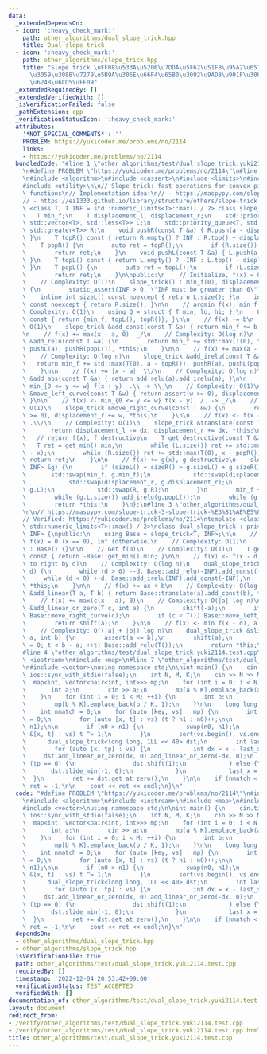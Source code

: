 ```yaml
---
data:
  _extendedDependsOn:
  - icon: ':heavy_check_mark:'
    path: other_algorithms/dual_slope_trick.hpp
    title: Dual slope trick
  - icon: ':heavy_check_mark:'
    path: other_algorithms/slope_trick.hpp
    title: "Slope trick \uFF08\u533A\u5206\u7DDA\u5F62\u51F8\u95A2\u6570\u306B\u95A2\
      \u3059\u308B\u7279\u5B9A\u306E\u66F4\u65B0\u3092\u9AD8\u901F\u306B\u6271\u3046\
      \u624B\u6CD5\uFF09"
  _extendedRequiredBy: []
  _extendedVerifiedWith: []
  _isVerificationFailed: false
  _pathExtension: cpp
  _verificationStatusIcon: ':heavy_check_mark:'
  attributes:
    '*NOT_SPECIAL_COMMENTS*': ''
    PROBLEM: https://yukicoder.me/problems/no/2114
    links:
    - https://yukicoder.me/problems/no/2114
  bundledCode: "#line 1 \"other_algorithms/test/dual_slope_trick.yuki2114.test.cpp\"\
    \n#define PROBLEM \"https://yukicoder.me/problems/no/2114\"\n#line 2 \"other_algorithms/slope_trick.hpp\"\
    \n#include <algorithm>\n#include <cassert>\n#include <limits>\n#include <queue>\n\
    #include <utility>\n\n// Slope trick: fast operations for convex piecewise-linear\
    \ functions\n// Implementation idea:\n// - https://maspypy.com/slope-trick-1-%E8%A7%A3%E8%AA%AC%E7%B7%A8\n\
    // - https://ei1333.github.io/library/structure/others/slope-trick.cpp\ntemplate\
    \ <class T, T INF = std::numeric_limits<T>::max() / 2> class slope_trick {\n \
    \   T min_f;\n    T displacement_l, displacement_r;\n    std::priority_queue<T,\
    \ std::vector<T>, std::less<T>> L;\n    std::priority_queue<T, std::vector<T>,\
    \ std::greater<T>> R;\n    void pushR(const T &a) { R.push(a - displacement_r);\
    \ }\n    T topR() const { return R.empty() ? INF : R.top() + displacement_r; }\n\
    \    T popR() {\n        auto ret = topR();\n        if (R.size()) R.pop();\n\
    \        return ret;\n    }\n    void pushL(const T &a) { L.push(a + displacement_l);\
    \ }\n    T topL() const { return L.empty() ? -INF : L.top() - displacement_l;\
    \ }\n    T popL() {\n        auto ret = topL();\n        if (L.size()) L.pop();\n\
    \        return ret;\n    }\n\npublic:\n    // Initialize, f(x) = 0 everywhere\n\
    \    // Complexity: O(1)\n    slope_trick() : min_f(0), displacement_l(0), displacement_r(0)\
    \ {\n        static_assert(INF > 0, \"INF must be greater than 0\");\n    }\n\
    \    inline int sizeL() const noexcept { return L.size(); }\n    inline int sizeR()\
    \ const noexcept { return R.size(); }\n\n    // argmin f(x), min f(x)\n    //\
    \ Complexity: O(1)\n    using Q = struct { T min, lo, hi; };\n    Q get_min()\
    \ const { return {min_f, topL(), topR()}; }\n\n    // f(x) += b\n    // Complexity:\
    \ O(1)\n    slope_trick &add_const(const T &b) { return min_f += b, *this; }\n\
    \n    // f(x) += max(x - a, 0)  _/\n    // Complexity: O(log n)\n    slope_trick\
    \ &add_relu(const T &a) {\n        return min_f += std::max(T(0), topL() - a),\
    \ pushL(a), pushR(popL()), *this;\n    }\n\n    // f(x) += max(a - x, 0)  \\_\n\
    \    // Complexity: O(log n)\n    slope_trick &add_irelu(const T &a) {\n     \
    \   return min_f += std::max(T(0), a - topR()), pushR(a), pushL(popR()), *this;\n\
    \    }\n\n    // f(x) += |x - a|  \\/\n    // Complexity: O(log n)\n    slope_trick\
    \ &add_abs(const T &a) { return add_relu(a).add_irelu(a); }\n\n    // f(x) <-\
    \ min_{0 <= y <= w} f(x + y)  .\\ -> \\_\n    // Complexity: O(1)\n    slope_trick\
    \ &move_left_curve(const T &w) { return assert(w >= 0), displacement_l += w, *this;\
    \ }\n\n    // f(x) <- min_{0 <= y <= w} f(x - y)  /. -> _/\n    // Complexity:\
    \ O(1)\n    slope_trick &move_right_curve(const T &w) {\n        return assert(w\
    \ >= 0), displacement_r += w, *this;\n    }\n\n    // f(x) <- f(x - dx) \\/. ->\
    \ .\\/\n    // Complexity: O(1)\n    slope_trick &translate(const T &dx) {\n \
    \       return displacement_l -= dx, displacement_r += dx, *this;\n    }\n\n \
    \   // return f(x), f destructive\n    T get_destructive(const T &x) {\n     \
    \   T ret = get_min().min;\n        while (L.size()) ret += std::max(T(0), popL()\
    \ - x);\n        while (R.size()) ret += std::max(T(0), x - popR());\n       \
    \ return ret;\n    }\n\n    // f(x) += g(x), g destructive\n    slope_trick &merge_destructive(slope_trick<T,\
    \ INF> &g) {\n        if (sizeL() + sizeR() > g.sizeL() + g.sizeR()) {\n     \
    \       std::swap(min_f, g.min_f);\n            std::swap(displacement_l, g.displacement_l);\n\
    \            std::swap(displacement_r, g.displacement_r);\n            std::swap(L,\
    \ g.L);\n            std::swap(R, g.R);\n        }\n        min_f += g.get_min().min;\n\
    \        while (g.L.size()) add_irelu(g.popL());\n        while (g.R.size()) add_relu(g.popR());\n\
    \        return *this;\n    }\n};\n#line 3 \"other_algorithms/dual_slope_trick.hpp\"\
    \n\n// https://maspypy.com/slope-trick-3-slope-trick-%E3%81%AE%E5%87%B8%E5%85%B1%E5%BD%B9\n\
    // Verified: https://yukicoder.me/problems/no/2114\ntemplate <class T, T INF =\
    \ std::numeric_limits<T>::max() / 2>\nclass dual_slope_trick : private slope_trick<T,\
    \ INF> {\npublic:\n    using Base = slope_trick<T, INF>;\n\n    // Initialize:\
    \ f(x) = 0 (x == 0), inf (otherwise)\n    // Complexity: O(1)\n    dual_slope_trick()\
    \ : Base() {}\n\n    // Get f(0)\n    // Complexity: O(1)\n    T get_at_zero()\
    \ const { return -Base::get_min().min; }\n\n    // f(x) <- f(x - d) (Move graph\
    \ to right by d)\n    // Complexity: O(log n)\n    dual_slope_trick &shift(int\
    \ d) {\n        while (d > 0) --d, Base::add_relu(-INF).add_const(-INF);\n   \
    \     while (d < 0) ++d, Base::add_irelu(INF).add_const(-INF);\n        return\
    \ *this;\n    }\n\n    // f(x) += ax + b\n    // Complexity: O(log n)\n    dual_slope_trick\
    \ &add_linear(T a, T b) { return Base::translate(a).add_const(b), *this; }\n\n\
    \    // f(x) += max(c(x - a), 0)\n    // Complexity: O(|a| log n)\n    dual_slope_trick\
    \ &add_linear_or_zero(T c, int a) {\n        shift(-a);\n        if (c > T())\
    \ Base::move_right_curve(c);\n        if (c < T()) Base::move_left_curve(-c);\n\
    \        return shift(a);\n    }\n\n    // f(x) <- min f(x - d), a <= d <= b\n\
    \    // Complexity: O((|a| + |b|) log n)\n    dual_slope_trick &slide_min(int\
    \ a, int b) {\n        assert(a <= b);\n        shift(a);\n        for (int t\
    \ = 0; t < b - a; ++t) Base::add_relu(T());\n        return *this;\n    }\n};\n\
    #line 4 \"other_algorithms/test/dual_slope_trick.yuki2114.test.cpp\"\n#include\
    \ <iostream>\n#include <map>\n#line 7 \"other_algorithms/test/dual_slope_trick.yuki2114.test.cpp\"\
    \n#include <vector>\nusing namespace std;\n\nint main() {\n    cin.tie(nullptr),\
    \ ios::sync_with_stdio(false);\n    int N, M, K;\n    cin >> N >> M >> K;\n  \
    \  map<int, vector<pair<int, int>>> mp;\n    for (int i = 0; i < N; ++i) {\n \
    \       int a;\n        cin >> a;\n        mp[a % K].emplace_back(a / K, 0);\n\
    \    }\n    for (int i = 0; i < M; ++i) {\n        int b;\n        cin >> b;\n\
    \        mp[b % K].emplace_back(b / K, 1);\n    }\n\n    long long ret = 0;\n\
    \    int nmatch = 0;\n    for (auto [key, vs] : mp) {\n        int n0 = 0, n1\
    \ = 0;\n        for (auto [x, t] : vs) (t ? n1 : n0)++;\n\n        nmatch += min(n0,\
    \ n1);\n\n        if (n0 > n1) {\n            swap(n0, n1);\n            for (auto\
    \ &[x, t] : vs) t ^= 1;\n        }\n        sort(vs.begin(), vs.end());\n\n  \
    \      dual_slope_trick<long long, 1LL << 40> dst;\n        int last_x = vs.front().first;\n\
    \        for (auto [x, tp] : vs) {\n            int dx = x - last_x;\n       \
    \     dst.add_linear_or_zero(dx, 0).add_linear_or_zero(-dx, 0);\n            if\
    \ (tp == 0) {\n                dst.shift(1);\n            } else {\n         \
    \       dst.slide_min(-1, 0);\n            }\n            last_x = x;\n      \
    \  }\n        ret += dst.get_at_zero();\n    }\n\n    if (nmatch < min(N, M))\
    \ ret = -1;\n\n    cout << ret << endl;\n}\n"
  code: "#define PROBLEM \"https://yukicoder.me/problems/no/2114\"\n#include \"../dual_slope_trick.hpp\"\
    \n#include <algorithm>\n#include <iostream>\n#include <map>\n#include <utility>\n\
    #include <vector>\nusing namespace std;\n\nint main() {\n    cin.tie(nullptr),\
    \ ios::sync_with_stdio(false);\n    int N, M, K;\n    cin >> N >> M >> K;\n  \
    \  map<int, vector<pair<int, int>>> mp;\n    for (int i = 0; i < N; ++i) {\n \
    \       int a;\n        cin >> a;\n        mp[a % K].emplace_back(a / K, 0);\n\
    \    }\n    for (int i = 0; i < M; ++i) {\n        int b;\n        cin >> b;\n\
    \        mp[b % K].emplace_back(b / K, 1);\n    }\n\n    long long ret = 0;\n\
    \    int nmatch = 0;\n    for (auto [key, vs] : mp) {\n        int n0 = 0, n1\
    \ = 0;\n        for (auto [x, t] : vs) (t ? n1 : n0)++;\n\n        nmatch += min(n0,\
    \ n1);\n\n        if (n0 > n1) {\n            swap(n0, n1);\n            for (auto\
    \ &[x, t] : vs) t ^= 1;\n        }\n        sort(vs.begin(), vs.end());\n\n  \
    \      dual_slope_trick<long long, 1LL << 40> dst;\n        int last_x = vs.front().first;\n\
    \        for (auto [x, tp] : vs) {\n            int dx = x - last_x;\n       \
    \     dst.add_linear_or_zero(dx, 0).add_linear_or_zero(-dx, 0);\n            if\
    \ (tp == 0) {\n                dst.shift(1);\n            } else {\n         \
    \       dst.slide_min(-1, 0);\n            }\n            last_x = x;\n      \
    \  }\n        ret += dst.get_at_zero();\n    }\n\n    if (nmatch < min(N, M))\
    \ ret = -1;\n\n    cout << ret << endl;\n}\n"
  dependsOn:
  - other_algorithms/dual_slope_trick.hpp
  - other_algorithms/slope_trick.hpp
  isVerificationFile: true
  path: other_algorithms/test/dual_slope_trick.yuki2114.test.cpp
  requiredBy: []
  timestamp: '2022-12-04 20:53:42+09:00'
  verificationStatus: TEST_ACCEPTED
  verifiedWith: []
documentation_of: other_algorithms/test/dual_slope_trick.yuki2114.test.cpp
layout: document
redirect_from:
- /verify/other_algorithms/test/dual_slope_trick.yuki2114.test.cpp
- /verify/other_algorithms/test/dual_slope_trick.yuki2114.test.cpp.html
title: other_algorithms/test/dual_slope_trick.yuki2114.test.cpp
---
```

